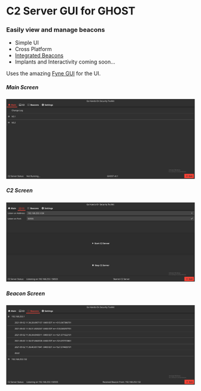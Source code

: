 # C2 Server GUI for GHOST
### Easily view and manage beacons
* Simple UI
* Cross Platform
* [Integrated Beacons](https://github.com/bartimus-primed/implant)
* Implants and Interactivity coming soon...

Uses the amazing [Fyne GUI](https://fyne.io/) for the UI.

##### Main Screen
![](ui_screenshot.png)

##### C2 Screen
![](ui_c2_tab.png)

##### Beacon Screen
![](ui_beacon_listing.png)
